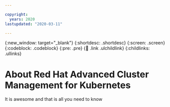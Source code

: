 ```yaml
---

copyright:
  years: 2020
lastupdated: "2020-03-11"

---
```


{:new_window: target="_blank"}
{:shortdesc: .shortdesc}
{:screen: .screen}
{:codeblock: .codeblock}
{:pre: .pre}
{:child: .link .ulchildlink}
{:childlinks: .ullinks}

# About Red Hat Advanced Cluster Management for Kubernetes

It is awesome and that is all you need to know
